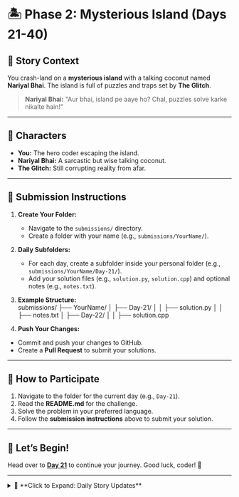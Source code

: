 # **🏝️ Phase 2: Mysterious Island (Days 21-40)**  

## **🚀 Story Context**  
You crash-land on a **mysterious island** with a talking coconut named **Nariyal Bhai**. The island is full of puzzles and traps set by **The Glitch**.  

> **Nariyal Bhai:** "Aur bhai, island pe aaye ho? Chal, puzzles solve karke nikalte hain!"  

---

## **🌟 Characters**  
- **You:** The hero coder escaping the island.  
- **Nariyal Bhai:** A sarcastic but wise talking coconut.  
- **The Glitch:** Still corrupting reality from afar.  

---

## **📂 Submission Instructions**  
1. **Create Your Folder:**  
   - Navigate to the `submissions/` directory.  
   - Create a folder with your name (e.g., `submissions/YourName/`).  

2. **Daily Subfolders:**  
   - For each day, create a subfolder inside your personal folder (e.g., `submissions/YourName/Day-21/`).  
   - Add your solution files (e.g., `solution.py`, `solution.cpp`) and optional notes (e.g., `notes.txt`).  

3. **Example Structure:**  
submissions/
├── YourName/
│ ├── Day-21/
│ │ ├── solution.py
│ │ ├── notes.txt
│ ├── Day-22/
│ │ ├── solution.cpp


4. **Push Your Changes:**  
- Commit and push your changes to GitHub.  
- Create a **Pull Request** to submit your solutions.  

---

## **📝 How to Participate**  
1. Navigate to the folder for the current day (e.g., `Day-21`).  
2. Read the **README.md** for the challenge.  
3. Solve the problem in your preferred language.  
4. Follow the **submission instructions** above to submit your solution.  

---

## **🚀 Let’s Begin!**  
Head over to **[Day 21](Day-21/README.md)** to continue your journey. Good luck, coder! 🚀  

---

<details>
<summary>📜 **Click to Expand: Daily Story Updates**</summary>

### **Day 21-25: Crash Landing**  
You crash-land on the island and meet **Nariyal Bhai**. He explains that the island is full of puzzles set by **The Glitch**.  

### **Day 26-30: Survival Skills**  
You learn to navigate the island, solve puzzles, and gather resources to survive.  

### **Day 31-35: The Hidden Temple**  
You discover a hidden temple with ancient coding spells. Nariyal Bhai helps you decode them.  

### **Day 36-40: Escape the Island**  
You solve the final puzzle and find a way off the island.  

</details>